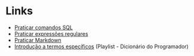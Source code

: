 # Links

- [Praticar comandos SQL](https://sqltest.net/)
- [Praticar expressões regulares](https://regexr.com/)
- [Praticar Markdown](https://daringfireball.net/projects/markdown/dingus)
- [Introdução a termos específicos](https://www.youtube.com/user/codigofontetv) (Playlist - Dicionário do Programador)